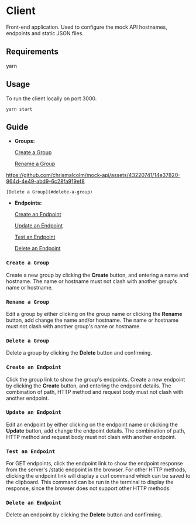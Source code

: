 # Client
Front-end application. Used to configure the mock API hostnames, endpoints and static JSON files.

## Requirements
yarn

## Usage
To run the client locally on port 3000.
```
yarn start
````

## Guide

* **Groups:**

    [Create a Group](#create-a-group)


    [Rename a Group](#rename-a-group)


https://github.com/chrismalcolm/mock-api/assets/43220741/14e37820-964d-4e49-abd9-6c28fa919ef8


    [Delete a Group](#delete-a-group)

* **Endpoints:**

    [Create an Endpoint](#create-an-endpoint)

    [Update an Endpoint](#update-an-endpoint)

    [Test an Endpoint](#test-an-endpoint)

    [Delete an Endpoint](#delete-an-endpoint)

### `Create a Group`
Create a new group by clicking the **Create** button, and entering a name and hostname. The name or hostname must not clash with another group's name or hostname.

### `Rename a Group`
Edit a group by either clicking on the group name or clicking the **Rename** button, add change the name and/or hostname. The name or hostname must not clash with another group's name or hostname.

### `Delete a Group`
Delete a group by clicking the **Delete** button and confirming.

### `Create an Endpoint`
Click the group link to show the group's endpoints.
Create a new endpoint by clicking the **Create** button, and entering the endpoint details. The combination of path, HTTP method and request body must not clash with another endpoint.

### `Update an Endpoint`
Edit an endpoint by either clicking on the endpoint name or clicking the **Update** button, add change the endpoint details. The combination of path, HTTP method and request body must not clash with another endpoint.

### `Test an Endpoint`
For GET endpoints, click the endpoint link to show the endpoint response from the server's /static endpoint in the browser.
For other HTTP methods, clicking the endpoint link will display a curl command which can be saved to the clipboard. This command can be run in the terminal to display the response, since the browser does not support other HTTP methods.

### `Delete an Endpoint`
Delete an endpoint by clicking the **Delete** button and confirming.
